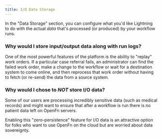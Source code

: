 ```yaml
---
title: I/O Data Storage
---
```


In the "Data Storage" section, you can configure what you'd like Lightning to do
with the actual _data_ that's processed (or produced) by your workflow runs.

### Why would I store input/output data along with run logs?

One of the most powerful features of the platform is the ability to "replay"
work orders. If a particular case referral fails, an administrator can find the
failed work order, make a change to the workflow or wait for a destination
system to come online, and then reprocess that work order without having to
fetch (or re-send) the data from a source system.

### Why would I chose to _NOT_ store I/O data?

Some of our users are processing incredibly sensitive data (such as medical
records) and might want to ensure that after a workflow is run there is no
patient data left on OpenFn servers.

Enabling this "zero-persistence" feature for I/O data is an attractive option
for folks who want to use OpenFn on the cloud but are worried about data
sovereignty.
